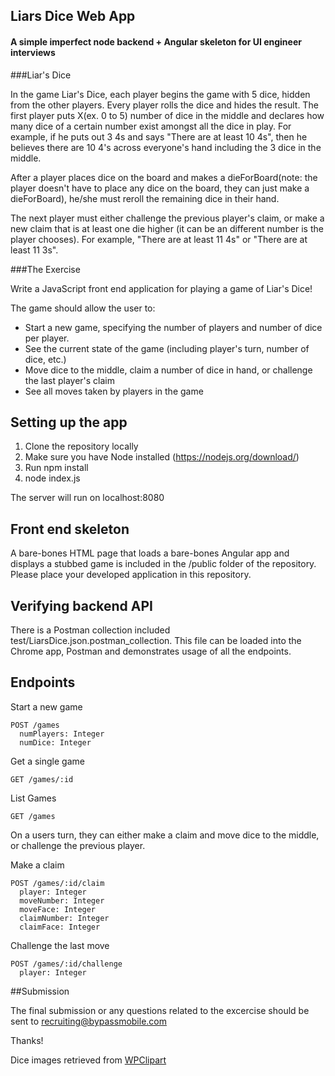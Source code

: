 ## Liars Dice Web App
#### A simple imperfect node backend + Angular skeleton for UI engineer interviews

###Liar's Dice

In the game Liar's Dice, each player begins the game with 5 dice, hidden from the other players.  Every player rolls the dice and hides the result. The first player puts X(ex. 0 to 5) number of dice in the middle and declares how many dice of a certain number exist amongst all the dice in play. For example, if he puts out 3 4s and says "There are at least 10 4s", then he believes there are 10 4's across everyone's hand including the 3 dice in the middle.

After a player places dice on the board and makes a dieForBoard(note: the player doesn't have to place any dice on the board, they can just make a dieForBoard), he/she must reroll the remaining dice in their hand.

The next player must either challenge the previous player's claim, or make a new claim that is at least one die higher (it can be an different number is the player chooses). For example, "There are at least 11 4s" or "There are at least 11 3s".

###The Exercise

Write a JavaScript front end application for playing a game of Liar's Dice!

The game should allow the user to:

* Start a new game, specifying the number of players and number of dice per player.
* See the current state of the game (including player's turn, number of dice, etc.)
* Move dice to the middle, claim a number of dice in hand, or challenge the last player's claim
* See all moves taken by players in the game

## Setting up the app

1. Clone the repository locally
2. Make sure you have Node installed (https://nodejs.org/download/)
3. Run npm install
4. node index.js

The server will run on localhost:8080

## Front end skeleton

A bare-bones HTML page that loads a bare-bones Angular app and displays a stubbed game is included in the /public folder of the repository. Please place your developed application in this repository.

## Verifying backend API

There is a Postman collection included test/LiarsDice.json.postman_collection. This file can be loaded into the Chrome app, Postman and demonstrates usage of all the endpoints.

## Endpoints

Start a new game

```
POST /games
  numPlayers: Integer
  numDice: Integer
```

Get a single game

```
GET /games/:id
```

List Games

```
GET /games
```

On a users turn, they can either make a claim and move dice to the middle, or challenge the previous player.

Make a claim

```
POST /games/:id/claim
  player: Integer
  moveNumber: Integer
  moveFace: Integer
  claimNumber: Integer
  claimFace: Integer
```

Challenge the last move

```
POST /games/:id/challenge
  player: Integer
```

##Submission

The final submission or any questions related to the excercise should be sent to recruiting@bypassmobile.com

Thanks!


Dice images retrieved from [WPClipart](http://www.wpclipart.com/recreation/games/dice/)
